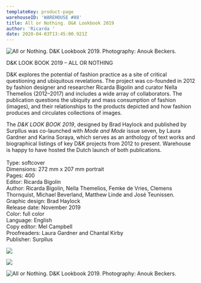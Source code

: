 ```yaml
---
templateKey: product-page
warehouseID: 'WAREHOUSE #88'
title: All or Nothing. D&K Lookbook 2019
author: 'Ricarda '
date: 2020-04-03T13:45:00.921Z
---
```

![All or Nothing. D&K Lookbook 2019. Photography: Anouk Beckers. ](/img/09_d-k_mode-mode_photo_anoukbeckers.jpg "All or Nothing. D&K Lookbook 2019. Photography: Anouk Beckers. ")

D&K LOOK BOOK 2019 – ALL OR NOTHING

D&K explores the potential of fashion practice as a site of critical questioning and ubiquitous revelations. The project was co-founded in 2012 by fashion designer and researcher Ricarda Bigolin and curator Nella Themelios (2012–2017) and includes a wide array of collaborators. The publication questions the ubiquity and mass consumption of fashion (images), and their relationships to the products depicted and how fashion produces and circulates collections of images.

The *D&K LOOK BOOK 2019*, designed by Brad Haylock and published by Surpllus was co-launched with *Mode and Mode* issue seven, by Laura Gardner and Karina Soraya, which serves as an anthology of text works and biographical listings of key D&K projects from 2012 to present. Warehouse is happy to have hosted the Dutch launch of both publications.\
\
Type: softcover\
Dimensions: 272 mm x 207 mm portrait\
Pages: 400\
Editor: Ricarda Bigolin\
Author: Ricarda Bigolin, Nella Themelios, Femke de Vries, Clemens Thornquist, Michael Beverland, Matthew Linde and José Teunissen.\
Graphic design: Brad Haylock\
Release date: November 2019\
Color: full color\
Language: English\
Copy editor: Mel Campbell\
Proofreaders: Laura Gardner and Chantal Kirby\
Publisher: Surpllus

![](/img/06_d-k_mode-mode_photo_anoukbeckers.jpg)

![](/img/10_d-k_mode-mode_photo_anoukbeckers.jpg)

![All or Nothing. D&K Lookbook 2019. Photography: Anouk Beckers. ](/img/11_d-k_mode-mode_photo_anoukbeckers.jpg "All or Nothing. D&K Lookbook 2019. Photography: Anouk Beckers. ")